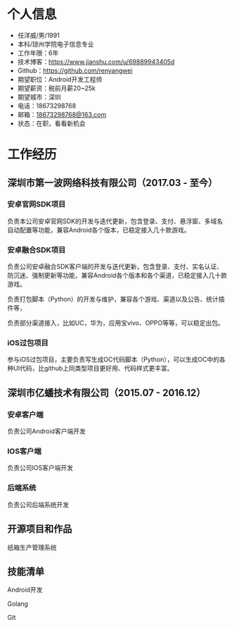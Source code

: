 # 个人信息

* 任洋威/男/1991
* 本科/琼州学院电子信息专业
* 工作年限：6年
* 技术博客：https://www.jianshu.com/u/69889943405d
* Github：https://github.com/renyangwei
* 期望职位：Android开发工程师
* 期望薪资：税前月薪20~25k
* 期望城市：深圳
* 电话：18673298768
* 邮箱：18673298768@163.com
* 状态：在职，看看新机会

# 工作经历

## 深圳市第一波网络科技有限公司（2017.03 - 至今）

### 安卓官网SDK项目

负责本公司安卓官网SDK的开发与迭代更新，包含登录、支付、悬浮窗、多域名自动配置等功能，兼容Android各个版本，已稳定接入几十款游戏。

### 安卓融合SDK项目

负责公司安卓融合SDK客户端的开发与迭代更新，包含登录、支付、实名认证、防沉迷、强制更新等功能，兼容Android各个版本和各个渠道，已稳定接入几十款游戏。

负责打包脚本（Python）的开发与维护，兼容各个游戏、渠道以及公告、统计插件等，

负责部分渠道接入，比如UC，华为，应用宝vivo、OPPO等等，可以稳定出包。

### iOS过包项目

参与iOS过包项目，主要负责写生成OC代码脚本（Python），可以生成OC中的各种UI代码，比github上同类型项目更好用、代码样式更丰富。

## 深圳市亿蟠技术有限公司（2015.07 - 2016.12）

### 安卓客户端

负责公司Android客户端开发

### IOS客户端

负责公司IOS客户端开发

### 后端系统

负责公司后端系统开发

## 开源项目和作品

纸箱生产管理系统

## 技能清单

Android开发

Golang

GIt